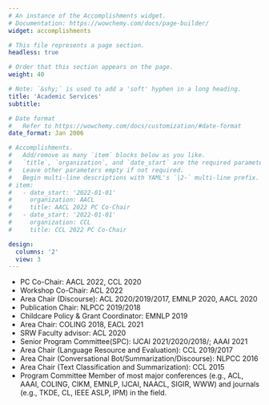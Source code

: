 ```yaml
---
# An instance of the Accomplishments widget.
# Documentation: https://wowchemy.com/docs/page-builder/
widget: accomplishments

# This file represents a page section.
headless: true

# Order that this section appears on the page.
weight: 40

# Note: `&shy;` is used to add a 'soft' hyphen in a long heading.
title: 'Academic Services'
subtitle:

# Date format
#   Refer to https://wowchemy.com/docs/customization/#date-format
date_format: Jan 2006

# Accomplishments.
#   Add/remove as many `item` blocks below as you like.
#   `title`, `organization`, and `date_start` are the required parameters.
#   Leave other parameters empty if not required.
#   Begin multi-line descriptions with YAML's `|2-` multi-line prefix.
# item:
#   - date_start: '2022-01-01'
#     organization: AACL
#     title: AACL 2022 PC Co-Chair
#   - date_start: '2022-01-01'
#     organization: CCL
#     title: CCL 2022 PC Co-Chair

design:
  columns: '2'
  view: 3
---
```

- PC Co-Chair: AACL 2022, CCL 2020
- Workshop Co-Chair: ACL 2022
- Area Chair (Discourse): ACL 2020/2019/2017, EMNLP 2020, AACL 2020
- Publication Chair: NLPCC 2019/2018
- Childcare Policy & Grant Coordinator: EMNLP 2019
- Area Chair: COLING 2018, EACL 2021
- SRW Faculty advisor: ACL 2020
- Senior Program Committee(SPC): IJCAI 2021/2020/2018/; AAAI 2021
- Area Chair (Language Resource and Evaluation): CCL 2019/2017
- Area Chair (Conversational Bot/Summarization/Discourse): NLPCC 2016
- Area Chair (Text Classification and Summarization): CCL 2015
- Program Committee Member of most major conferences (e.g., ACL, AAAI, COLING, CIKM, EMNLP, IJCAI, NAACL, SIGIR, WWW) and journals (e.g., TKDE, CL, IEEE ASLP, IPM) in the field.